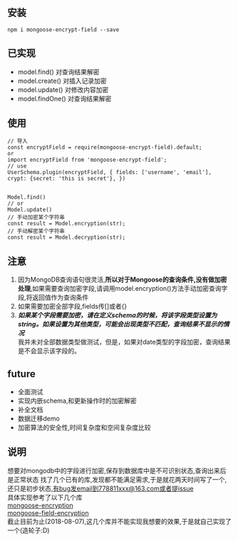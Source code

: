 
## 安装
```
npm i mongoose-encrypt-field --save
```

## 已实现
- model.find() 对查询结果解密
- model.create() 对插入记录加密
- model.update() 对修改内容加密
- model.findOne() 对查询结果解密

## 使用
```
// 导入
const encryptField = require(mongoose-encrypt-field).default;
or
import encryptField from 'mongoose-encrypt-field';
// use
UserSchema.plugin(encryptField, { fields: ['username', 'email'], crypt: {secret: 'this is secret'}, })


Model.find()
// or
Model.update()
// 手动加密某个字符串
const result = Model.encryption(str);
// 手动解密某个字符串
const result = Model.decryption(str);
```

## 注意
1. 因为MongoDB查询语句很灵活,**所以对于Mongoose的查询条件,没有做加密处理**,如果需要查询加密字段,请调用model.encryption()方法手动加密查询字段,将返回值作为查询条件
2. 如果需要加密全部字段,fields传[]或者{}
3. ***如果某个字段需要加密，请在定义schema的时候，将该字段类型设置为string。如果设置为其他类型，可能会出现类型不匹配，查询结果不显示的情况*** \
  我并未对全部数据类型做测试，但是，如果对date类型的字段加密，查询结果是不会显示该字段的。

## future
- 全面测试
- 实现内嵌schema,和更新操作时的加密解密
- 补全文档
- 数据迁移demo
- 加密算法的安全性,时间复杂度和空间复杂度比较

## 说明
想要对mongodb中的字段进行加密,保存到数据库中是不可识别状态,查询出来后是正常状态
找了几个已有的库,发现都不能满足需求,于是就花两天时间写了一个,还只是初步状态,有bug发email到778811xxx@163.com或者提issue \
具体实现参考了以下几个库 \
[mongoose-encryption](https://github.com/joegoldbeck/mongoose-encryption) \
[mongoose-field-encryption](https://github.com/victorparmar/mongoose-field-encryption) \
截止目前为止(2018-08-07),这几个库并不能实现我想要的效果,于是就自己实现了一个(造轮子:D)
